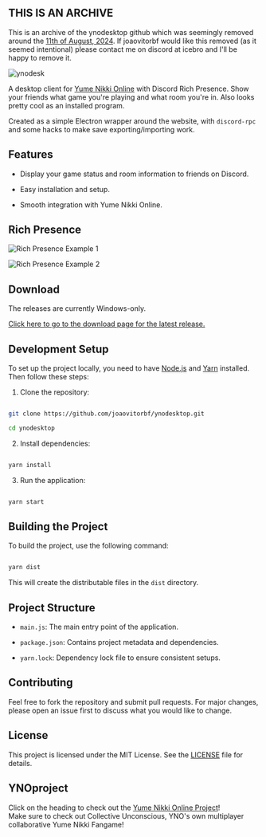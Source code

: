 ## THIS IS AN ARCHIVE
This is an archive of the ynodesktop github which was seemingly removed around the [11th of August, 2024](https://github.com/joaovitorbf/joaovitorbf/commit/096f42041f483f51e434cc2c6bb39027b43d0431).
If joaovitorbf would like this removed (as it seemed intentional) please contact me on discord at icebro and I'll be happy to remove it.



![ynodesk](https://user-images.githubusercontent.com/2998216/201456135-270da105-a4fa-4976-a69a-3a69e5d3fe59.png)

  

A desktop client for [Yume Nikki Online](https://ynoproject.net/) with Discord Rich Presence. Show your friends what game you're playing and what room you're in. Also looks pretty cool as an installed program.

  

Created as a simple Electron wrapper around the website, with `discord-rpc` and some hacks to make save exporting/importing work.

  

## Features

- Display your game status and room information to friends on Discord.

- Easy installation and setup.

- Smooth integration with Yume Nikki Online.

  

## Rich Presence

![Rich Presence Example 1](https://user-images.githubusercontent.com/2998216/201456282-6337d763-db5c-4fc2-b399-00b3513b1f7b.png)

![Rich Presence Example 2](https://user-images.githubusercontent.com/2998216/201456297-8cb36ebb-6400-4ae8-9804-ce51bcf3c1b5.png)

  

## Download

The releases are currently Windows-only.

[Click here to go to the download page for the latest release.](https://github.com/joaovitorbf/ynodesktop/releases/latest)

  

## Development Setup

To set up the project locally, you need to have [Node.js](https://nodejs.org/) and [Yarn](https://yarnpkg.com/) installed. Then follow these steps:

  

1. Clone the repository:

```sh

git clone https://github.com/joaovitorbf/ynodesktop.git

cd ynodesktop

```

  

2. Install dependencies:

```sh

yarn install

```

  

3. Run the application:

```sh

yarn start

```

  

## Building the Project

To build the project, use the following command:

```sh

yarn dist

```

This will create the distributable files in the `dist` directory.

  

## Project Structure

-  `main.js`: The main entry point of the application.

-  `package.json`: Contains project metadata and dependencies.

-  `yarn.lock`: Dependency lock file to ensure consistent setups.

  

## Contributing

Feel free to fork the repository and submit pull requests. For major changes, please open an issue first to discuss what you would like to change.

  

## License

This project is licensed under the MIT License. See the [LICENSE](LICENSE) file for details.

  

## YNOproject

Click on the heading to check out the [Yume Nikki Online Project](https://github.com/ynoproject)!  
Make sure to check out Collective Unconscious, YNO's own multiplayer collaborative Yume Nikki Fangame!

